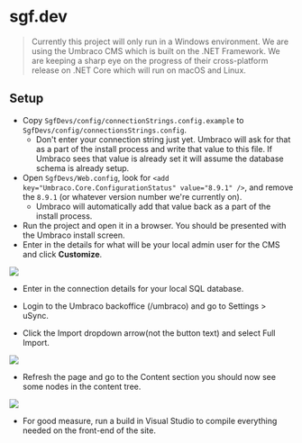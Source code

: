 ﻿# sgf.dev

> Currently this project will only run in a Windows environment. We are using the Umbraco CMS which is built on the .NET Framework. We are keeping a sharp eye on the progress of their cross-platform release on .NET Core which will run on macOS and Linux.

## Setup
- Copy `SgfDevs/config/connectionStrings.config.example` to `SgfDevs/config/connectionsStrings.config`.
    - Don't enter your connection string just yet. Umbraco will ask for that as a part of the install process and write that value to this file. If Umbraco sees that value is already set it will assume the database schema is already setup.
- Open `SgfDevs/Web.config`, look for `<add key="Umbraco.Core.ConfigurationStatus" value="8.9.1" />`, and remove the `8.9.1` (or whatever version number we're currently on).
    - Umbraco will automatically add that value back as a part of the install process.
- Run the project and open it in a browser. You should be presented with the Umbraco install screen.
- Enter in the details for what will be your local admin user for the CMS and click **Customize**.

![](https://mykebates.blob.core.windows.net/towk/sgfdevs/install_1.png)

- Enter in the connection details for your local SQL database.

- Login to the Umbraco backoffice (/umbraco) and go to Settings > uSync.

- Click the Import dropdown arrow(not the button text) and select Full Import.

![](https://mykebates.blob.core.windows.net/towk/sgfdevs/install_4.png)

- Refresh the page and go to the Content section you should now see some nodes in the content tree.

![](https://mykebates.blob.core.windows.net/towk/sgfdevs/install_5.png)

- For good measure, run a build in Visual Studio to compile everything needed on the front-end of the site.